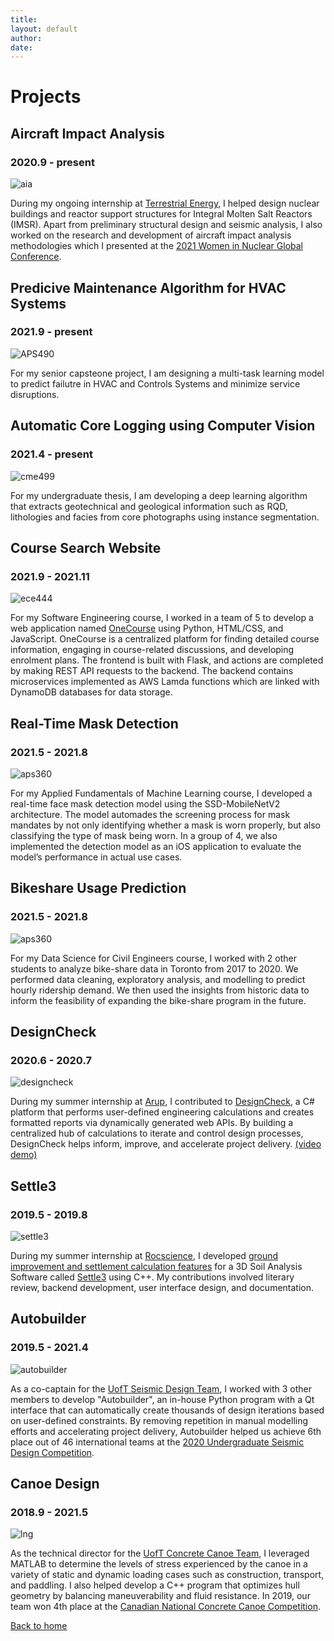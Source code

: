 ```yaml
---
title: 
layout: default
author: 
date: 
---
```


# Projects

## Aircraft Impact Analysis
### 2020.9 - present

![aia](./assets/img/projects/aia_cropped.png)

During my ongoing internship at [Terrestrial Energy](https://www.terrestrialenergy.com/), I helped design nuclear buildings and reactor support structures for Integral Molten Salt Reactors (IMSR). Apart from preliminary structural design and seismic analysis, I also worked on the research and development of aircraft impact analysis methodologies which I presented at the  [2021 Women in Nuclear Global Conference](https://womeninnuclear.com/news-events/events/2021-women-in-nuclear-global-conference/).

## Predicive Maintenance Algorithm for HVAC Systems
### 2021.9 - present

![APS490](./assets/img/projects/aps490.png)

For my senior capsteone project, I am designing a multi-task learning model to predict failutre in HVAC and Controls Systems and minimize service disruptions.

## Automatic Core Logging using Computer Vision
### 2021.4 - present

![cme499](./assets/img/projects/cme499.png)

For my undergraduate thesis, I am developing a deep learning algorithm that extracts geotechnical and geological information such as RQD, lithologies and facies from core photographs using instance segmentation.

## Course Search Website
### 2021.9 - 2021.11

![ece444](./assets/img/projects/ece444.png)

For my Software Engineering course, I worked in a team of 5 to develop a web application named [OneCourse](https://www.https://onecourse.herokuapp.com/) using Python, HTML/CSS, and JavaScript. OneCourse is a centralized platform for finding detailed course information, engaging in course-related discussions, and developing enrolment plans. The frontend is built with Flask, and actions are completed by making REST API requests to the backend​. The backend contains microservices implemented as AWS Lamda functions which are linked with DynamoDB databases for data storage.

## Real-Time Mask Detection
### 2021.5 - 2021.8

![aps360](./assets/img/projects/aps360.png)

For my Applied Fundamentals of Machine Learning course, I developed a real-time face mask detection model using the SSD-MobileNetV2 architecture. The model automades the screening process for mask mandates by not only identifying whether a mask is worn properly, but also classifying the type of mask being worn. In a group of 4, we also implemented the detection model as an iOS application to evaluate the model’s performance in actual use cases.

## Bikeshare Usage Prediction
### 2021.5 - 2021.8

![aps360](./assets/img/projects/civ1498.png)

For my Data Science for Civil Engineers course, I worked with 2 other students to analyze bike-share data in Toronto from 2017 to 2020. We performed data cleaning, exploratory analysis, and modelling to predict hourly ridership demand. We then used the insights from historic data to inform the feasibility of expanding the bike-share program in the future.



## DesignCheck
### 2020.6 - 2020.7

![designcheck](./assets/img/projects/designcheck.png)

During my summer internship at [Arup](https://www.arup.com/), I contributed to [DesignCheck](https://www.autodesk.com/autodesk-university/class/Dynamo-Engineers-Design-All-2018), a C# platform that performs user-defined engineering calculations and creates formatted reports via dynamically generated web APIs. By building a centralized hub of calculations to iterate and control design processes, DesignCheck helps inform, improve, and accelerate project delivery. [(video demo)](https://www.youtube.com/watch?v=tQEU4uQOVuI)


## Settle3
### 2019.5 - 2019.8

![settle3](./assets/img/projects/settle3.PNG)

During my summer internship at [Rocscience](https://www.rocscience.com/), I developed <a href=".\docs\pdf\Settle3_update.pdf">ground improvement and settlement calculation features</a> for a 3D Soil Analysis Software called [Settle3](https://www.rocscience.com/software/settle3) using C++. My contributions involved literary review, backend development, user interface design, and documentation.


## Autobuilder
### 2019.5 - 2021.4

![autobuilder](./assets/img/projects/ab.png)

As a co-captain for the [UofT Seismic Design Team](http://seismic.skule.ca/), I worked with 3 other members to develop "Autobuilder", an in-house Python program with a Qt interface that can automatically create thousands of design iterations based on user-defined constraints. By removing repetition in manual modelling efforts and accelerating project delivery, Autobuilder helped us achieve 6th place out of 46 international teams at the [2020 Undergraduate Seismic Design Competition](https://slc.eeri.org/2020-seismic-design-competition/).

## Canoe Design
### 2018.9 - 2021.5

![lng](/assets/img/projects/panda.png)

As the technical director for the [UofT Concrete Canoe Team](https://canoe.skule.ca/), I leveraged MATLAB to determine the levels of stress experienced by the canoe in a variety of static and dynamic loading cases such as construction, transport, and paddling.  I also helped develop a C++ program that optimizes hull geometry by balancing maneuverability and fluid resistance. In 2019, our team won 4th place at the [Canadian National Concrete Canoe Competition](https://www.cscecompetitions.ca/en/home/cnccc/).    

[Back to home](/)